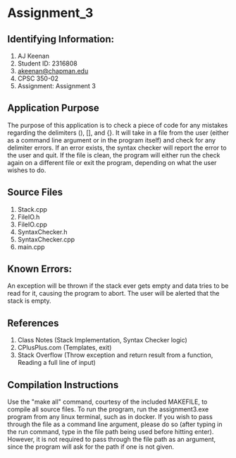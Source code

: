 # Assignment_3

## Identifying Information: 
1. AJ Keenan
1. Student ID: 2316808
1. akeenan@chapman.edu
1. CPSC 350-02
1. Assignment: Assignment 3

## Application Purpose
The purpose of this application is to check a piece of code for any mistakes regarding the delimiters (), [], and {}. It will take in a file from the user (either as a command line argument or in the program itself) and check for any delimiter errors. If an error exists, the syntax checker will report the error to the user and quit. If the file is clean, the program will either run the check again on a different file or exit the program, depending on what the user wishes to do.

## Source Files 
1. Stack.cpp
1. FileIO.h
1. FileIO.cpp
1. SyntaxChecker.h
1. SyntaxChecker.cpp
1. main.cpp

## Known Errors: 
An exception will be thrown if the stack ever gets empty and data tries to be read for it, causing the program to abort. The user will be alerted that the stack  is empty.

## References
1. Class Notes (Stack Implementation, Syntax Checker logic)
1. CPlusPlus.com (Templates, exit)
1. Stack Overflow (Throw exception and return result from a function, Reading a full line of input)


## Compilation Instructions
Use the "make all" command, courtesy of the included MAKEFILE, to compile all source files. To run the program, run the assignment3.exe program from any linux terminal, such as in docker. If you wish to pass through the file as a command line argument, please do so (after typing in the run command, type in the file path being used before hitting enter). However, it is not required to pass through the file path as an argument, since the program will ask for the path if one is not given.



